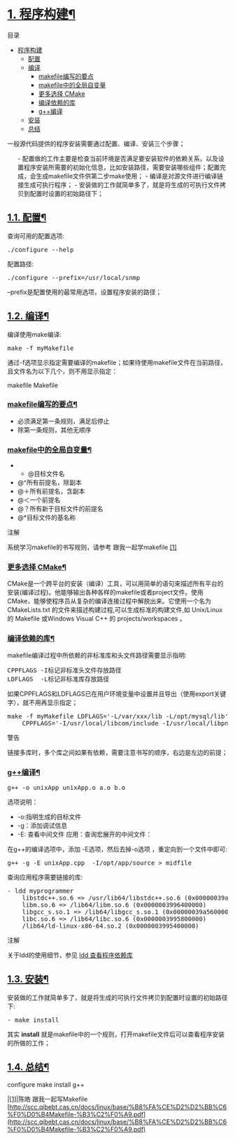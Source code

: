 # [1. 程序构建](#id11)[¶](#program-build)


目录

- [程序构建](#program-build)
  - [配置](#id3)
  - [编译](#id4)
    - [makefile编写的要点](#makefile)
    - [makefile中的全局自变量](#id5)
    - [更多选择 CMake](#cmake)
    - [编译依赖的库](#id7)
    - [g++编译](#g)
  - [安装](#id8)
  - [总结](#id9)

一般源代码提供的程序安装需要通过配置、编译、安装三个步骤；
<ol class="arabic simple">
- 配置做的工作主要是检查当前环境是否满足要安装软件的依赖关系，以及设置程序安装所需要的初始化信息，比如安装路径，需要安装哪些组件；配置完成，会生成makefile文件供第二步make使用；
- 编译是对源文件进行编译链接生成可执行程序；
- 安装做的工作就简单多了，就是将生成的可执行文件拷贝到配置时设置的初始路径下；</ol>

## [1.1. 配置](#id12)[¶](#id3)

查询可用的配置选项:



<pre>./configure --help
</pre>



配置路径:



<pre>./configure --prefix=/usr/local/snmp
</pre>



–prefix是配置使用的最常用选项，设置程序安装的路径；



## [1.2. 编译](#id13)[¶](#id4)

编译使用make编译:



<pre>make -f myMakefile
</pre>



通过-f选项显示指定需要编译的makefile；如果待使用makefile文件在当前路径，且文件名为以下几个，则不用显示指定：

makefile Makefile


### [makefile编写的要点](#id14)[¶](#makefile)

- 必须满足第一条规则，满足后停止
- 除第一条规则，其他无顺序


### [makefile中的全局自变量](#id15)[¶](#id5)

- - @目标文件名
- @^所有前提名，除副本
- @＋所有前提名，含副本
- @＜一个前提名
- @？所有新于目标文件的前提名
- @*目标文件的基名称

注解

系统学习makefile的书写规则，请参考 跟我一起学makefile [[1]](#id10)




### [更多选择 CMake](#id16)[¶](#cmake)

CMake是一个跨平台的安装（编译）工具，可以用简单的语句来描述所有平台的安装(编译过程)。他能够输出各种各样的makefile或者project文件。使用CMake，能够使程序员从复杂的编译连接过程中解脱出来。它使用一个名为 CMakeLists.txt 的文件来描述构建过程,可以生成标准的构建文件,如 Unix/Linux 的 Makefile 或Windows Visual C++ 的 projects/workspaces 。



### [编译依赖的库](#id17)[¶](#id7)

makefile编译过程中所依赖的非标准库和头文件路径需要显示指明:



<pre>CPPFLAGS -I标记非标准头文件存放路径
LDFLAGS  -L标记非标准库存放路径
</pre>



如果CPPFLAGS和LDFLAGS已在用户环境变量中设置并且导出（使用export关键字），就不用再显示指定；



<pre>make -f myMakefile LDFLAGS=&#39;-L/var/xxx/lib -L/opt/mysql/lib&#39;
    CPPFLAGS=&#39;-I/usr/local/libcom/include -I/usr/local/libpng/include&#39;
</pre>




警告

链接多库时，多个库之间如果有依赖，需要注意书写的顺序，右边是左边的前提；




### [g++编译](#id18)[¶](#g)



<pre>g++ -o unixApp unixApp.o a.o b.o
</pre>



选项说明：

- -o:指明生成的目标文件
- -g：添加调试信息
- -E: 查看中间文件
应用：查询宏展开的中间文件：

在g++的编译选项中，添加 -E选项，然后去掉-o选项 ，重定向到一个文件中即可:



<pre>g++ -g -E unixApp.cpp  -I/opt/app/source &gt; midfile
</pre>



查询应用程序需要链接的库:



<pre>- ldd myprogrammer
    libstdc++.so.6 =&gt; /usr/lib64/libstdc++.so.6 (0x00000039a7e00000)
    libm.so.6 =&gt; /lib64/libm.so.6 (0x0000003996400000)
    libgcc_s.so.1 =&gt; /lib64/libgcc_s.so.1 (0x00000039a5600000)
    libc.so.6 =&gt; /lib64/libc.so.6 (0x0000003995800000)
    /lib64/ld-linux-x86-64.so.2 (0x0000003995400000)
</pre>




注解

关于ldd的使用细节，参见 [ldd 查看程序依赖库](../tool/ldd.html#ldd)





## [1.3. 安装](#id19)[¶](#id8)

安装做的工作就简单多了，就是将生成的可执行文件拷贝到配置时设置的初始路径下:



<pre>- make install
</pre>



其实 **install** 就是makefile中的一个规则，打开makefile文件后可以查看程序安装的所做的工作；



## [1.4. 总结](#id20)[¶](#id9)

configure make install g++


|[[1]](#id6)|陈皓 跟我一起写Makefile [http://scc.qibebt.cas.cn/docs/linux/base/%B8%FA%CE%D2%D2%BB%C6%F0%D0%B4Makefile-%B3%C2%F0%A9.pdf](http://scc.qibebt.cas.cn/docs/linux/base/%B8%FA%CE%D2%D2%BB%C6%F0%D0%B4Makefile-%B3%C2%F0%A9.pdf)





